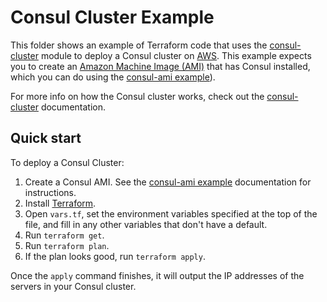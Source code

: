 # Consul Cluster Example

This folder shows an example of Terraform code that uses the [consul-cluster](/modules/consul-cluster) module to deploy 
a Consul cluster on [AWS](https://aws.amazon.com/). This example expects you to create an [Amazon Machine Image 
(AMI)](http://docs.aws.amazon.com/AWSEC2/latest/UserGuide/AMIs.html) that has Consul installed, which you can do using
the [consul-ami example](/examples/consul-ami)).  

For more info on how the Consul cluster works, check out the [consul-cluster](/modules/consul-cluster) documentation.

## Quick start

To deploy a Consul Cluster:

1. Create a Consul AMI. See the [consul-ami example](/examples/consul-ami) documentation for instructions.
1. Install [Terraform](https://www.terraform.io/).
1. Open `vars.tf`, set the environment variables specified at the top of the file, and fill in any other variables that
   don't have a default.
1. Run `terraform get`.
1. Run `terraform plan`.
1. If the plan looks good, run `terraform apply`.

Once the `apply` command finishes, it will output the IP addresses of the servers in your Consul cluster.